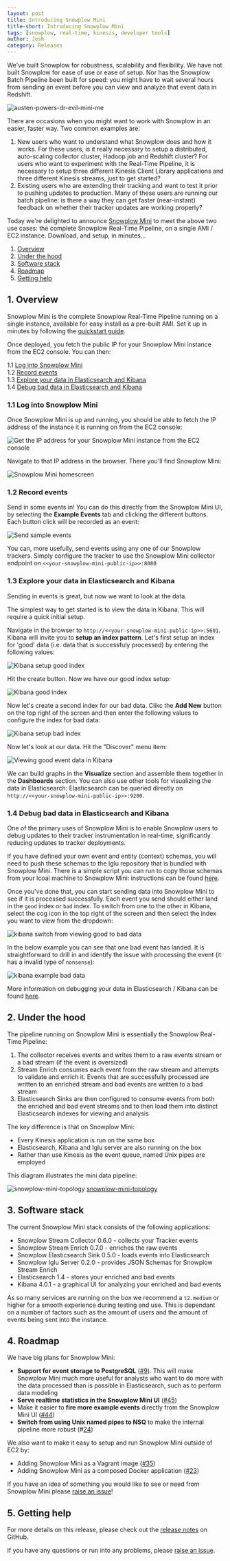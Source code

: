 ```yaml
---
layout: post
title: Introducing Snowplow Mini
title-short: Introducing Snowplow Mini
tags: [snowplow, real-time, kinesis, developer tools]
author: Josh
category: Releases
---
```


We've built Snowplow for robustness, scalability and flexibility. We have not built Snowplow for ease of use or ease of setup. Nor has the Snowplow Batch Pipeline been built for speed: you might have to wait several hours from sending an event before you can view and analyze that event data in Redshift.

![austen-powers-dr-evil-mini-me][img1]

There are occasions when you might want to work with Snowplow in an easier, faster way. Two common examples are:

1. New users who want to understand what Snowplow does and how it works. For these users, is it really necessary to setup a distributed, auto-scaling collector cluster, Hadoop job and Redshift cluster? For users who want to experiment with the Real-Time Pipeline, it is necessary to setup three different Kinesis Client Library applications and three different Kinesis streams, just to get started?
2. Existing users who are extending their tracking and want to test it prior to pushing updates to production. Many of these users are running our batch pipeline: is there a way they can get faster (near-instant) feedback on whether their tracker updates are working properly?

Today we're delighted to announce [Snowplow Mini][snowplow-mini] to meet the above two use cases: the complete Snowplow Real-Time Pipeline, on a single AMI / EC2 instance. Download, and setup, in minutes...

1. [Overview](/blog/2016/04/08/introducing-snowplow-mini#overview)
2. [Under the hood](/blog/2016/04/08/introducing-snowplow-mini#topology)
3. [Software stack](/blog/2016/04/08/introducing-snowplow-mini#software-stack)
4. [Roadmap](/blog/2016/04/01/introducing-snowplow-mini#roadmap)
5. [Getting help](/blog/2016/04/01/introducing-snowplow-mini#help)

<!--more-->

<h2 id="overview">1. Overview</h2>

Snowplow Mini is the complete Snowplow Real-Time Pipeline running on a single instance, available for easy install as a pre-built AMI. Set it up in minutes by following the [quickstart guide][quickstart-guide].

Once deployed, you fetch the public IP for your Snowplow Mini instance from the EC2 console. You can then:

1.1 [Log into Snowplow Mini](#login)  
1.2 [Record events](#send-events)  
1.3 [Explore your data in Elasticsearch and Kibana](#explore)  
1.4 [Debug bad data in Elasticsearch and Kibana](#debug)  

<h3 id="login">1.1 Log into Snowplow Mini</h3>

Once Snowplow Mini is up and running, you should be able to fetch the IP address of the instance it is running on from the EC2 console:

![Get the IP address for your Snowplow Mini instance from the EC2 console][get-ip-address]

Navigate to that IP address in the browser. There you'll find Snowplow Mini:

![Snowplow Mini homescreen][snowplow-mini-homescreen]

<h3 id="send-events">1.2 Record events</h3>

Send in some events in! You can do this directly from the Snowplow Mini UI, by selecting the **Example Events** tab and clicking the different buttons. Each button click will be recorded as an event:

![Send sample events][send-sample-events]

You can, more usefully, send events using any one of our Snowplow trackers. Simply configure the tracker to use the Snowplow Mini collector endpoint on `<<your-snowplow-mini-public-ip>>:8080`

<h3 id="explore">1.3 Explore your data in Elasticsearch and Kibana</h3>

Sending in events is great, but now we want to look at the data.

The simplest way to get started is to view the data in Kibana. This will require a quick initial setup.

Navigate in the browser to `http://<<your-snowplow-mini-public-ip>>:5601`. Kibana will invite you to **setup an index pattern**. Let's first setup an index for 'good' data (i.e. data that is successfuly processed) by entering the following values:

![Kibana setup good index][kibana-setup-good-index]

Hit the create button. Now we have our good index setup:

![Kibana good index][kibana-good-index]

Now let's create a second index for our bad data. Clikc the **Add New** button on the top right of the screen and then enter the following values to configure the index for bad data:

![Kibana setup bad index][kibana-setup-bad-index]

Now let's look at our data. Hit the "Discover" menu item:

![Viewing good event data in Kibana][good-event-data-in-kibana]

We can build graphs in the **Visualize** section and assemble them together in the **Dashboards** section. You can also use other tools for visualizing the data in Elasticsearch: Elasticsearch can be queried directly on `http://<<your-snowplow-mini-public-ip>>:9200`.

<h3 id="debug">1.4 Debug bad data in Elasticsearch and Kibana</h3>

One of the primary uses of Snowplow Mini is to enable Snowplow users to debug updates to their tracker instrumentation in real-time, significantly reducing updates to tracker deployments.

If you have defined your own event and entity (context) schemas, you will need to push these schemas to the Iglu repository that is bundled with Snowplow Mini. There is a simple script you can run to copy those schemas from your lcoal machine to Snowplow Mini: instructions can be found [here][setup-iglu].

Once you've done that, you can start sending data into Snowplow Mini to see if it is processed successfully. Each event you send should either land in the `good` index or `bad` index. To switch from one to the other in Kibana, select the cog icon in the top right of the screen and then select the index you want to view from the dropdown:

![kibana switch from viewing good to bad data][kibana-switch-index]

In the below example you can see that one bad event has landed. It is straightforward to drill in and identify the issue with processing the event (it has a invalid type of `nonsense`):

![kibana example bad data][kibana-view-bad-data]

More information on debugging your data in Elasticsearch / Kibana can be found [here][debugging-bad-data-in-elasticsearch-kibana].

<h2 id="topology">2. Under the hood</h2>

The pipeline running on Snowplow Mini is essentially the Snowplow Real-Time Pipeline:

1. The collector receives events and writes them to a raw events stream or a bad stream (if the event is oversized)
2. Stream Enrich consumes each event from the raw stream and attempts to validate and enrich it. Events that are successfully processed are written to an enriched stream and bad events are written to a bad stream
3. Elasticsearch Sinks are then configured to consume events from both the enriched and bad event streams and to then load them into distinct Elasticsearch indexes for viewing and analysis

The key difference is that on Snowplow Mini:

* Every Kinesis application is run on the same box
* Elasticsearch, Kibana and Iglu server are also running on the box
* Rather than use Kinesis as the event queue, named Unix pipes are employed

This diagram illustrates the mini data pipeline:

![snowplow-mini-topology] [snowplow-mini-topology]

<h2 id="software-stack">3. Software stack</h2>

The current Snowplow Mini stack consists of the following applications:

* Snowplow Stream Collector 0.6.0 - collects your Tracker events
* Snowplow Stream Enrich 0.7.0 - enriches the raw events
* Snowplow Elasticsearch Sink 0.5.0 - loads events into Elasticsearch
* Snowplow Iglu Server 0.2.0 - provides JSON Schemas for Snowplow Stream Enrich
* Elasticsearch 1.4 - stores your enriched and bad events
* Kibana 4.0.1 - a graphical UI for analyzing your enriched and bad events

As so many services are running on the box we recommend a `t2.medium` or higher for a smooth experience during testing and use. This is dependant on a number of factors such as the amount of users and the amount of events being sent into the instance.

<h2 id="roadmap">4. Roadmap</h2>

We have big plans for Snowplow Mini:

* **Support for event storage to PostgreSQL** ([#9][9]). This will make Snowplow Mini much more useful for analysts who want to do more with the data processed than is possible in Elasticsearch, such as to perform data modeling
* **Serve realtime statistics in the Snowplow Mini UI** ([#45][45])
* Make it easier to **fire more example events** directly from the Snowplow Mini UI ([#44][44])
* **Switch from using Unix named pipes to NSQ** to make the internal pipeline more robust (#[24][24])

We also want to make it easy to setup and run Snowplow Mini outside of EC2 by:

* Adding Snowplow Mini as a Vagrant image ([#35][35])
* Adding Snowplow Mini as a composed Docker application ([#23][23])

If you have an idea of something you would like to see or need from Snowplow Mini please [raise an issue][issues]!

<h2 id="help">5. Getting help</h2>

For more details on this release, please check out the [release notes][snowplow-mini-release] on GitHub.

If you have any questions or run into any problems, please [raise an issue][issues].

[snowplow-mini]: https://github.com/snowplow/snowplow-mini
[snowplow-mini-topology]: /assets/img/blog/2016/04/snowplow-mini-topology.jpg
[23]: https://github.com/snowplow/snowplow-mini/issues/23
[35]: https://github.com/snowplow/snowplow-mini/issues/35
[9]: https://github.com/snowplow/snowplow-mini/issues/9
[45]: https://github.com/snowplow/snowplow-mini/issues/45
[44]: https://github.com/snowplow/snowplow-mini/issues/44
[24]: https://github.com/snowplow/snowplow-mini/issues/24
[snowplow-mini-repo]: https://github.com/snowplow/snowplow-mini
[quickstart-guide]: https://github.com/snowplow/snowplow-mini/wiki/Quickstart-guide
[snowplow-mini-release]: https://github.com/snowplow/snowplow-mini/releases/0.2.0
[wiki]: https://github.com/snowplow/snowplow-mini/wiki/Quickstart-guide
[issues]: https://github.com/snowplow/snowplow-mini/issues

[img1]: /assets/img/blog/2016/04/austin-powers-dr-evil-and-mini-me.png
[get-ip-address]: /assets/img/blog/2016/04/snowplow-mini-fetch-ip-address.png
[snowplow-mini-homescreen]: /assets/img/blog/2016/04/snowplow-mini-homescreen.png
[send-sample-events]: /assets/img/blog/2016/04/send-sample-events.png
[kibana-setup-good-index]: /assets/img/blog/2016/04/kibana-setup-good-index.png
[kibana-good-index]: /assets/img/blog/2016/04/kibana-good-index.png
[kibana-setup-bad-index]: /assets/img/blog/2016/04/kibana-setup-bad-index.png
[good-event-data-in-kibana]: /assets/img/blog/2016/04/good-event-data-in-kibana.png
[setup-iglu]: https://github.com/snowplow/snowplow-mini/wiki/Quickstart-guide#iglu-server-usage
[kibana-switch-index]: /assets/img/blog/2016/04/kibana-switch-index.png
[kibana-view-bad-data]: /assets/img/blog/2016/04/kibana-view-bad-data.png
[debugging-bad-data-in-elasticsearch-kibana]: http://discourse.snowplowanalytics.com/t/debugging-bad-data-in-elasticsearch-and-kibana/28
